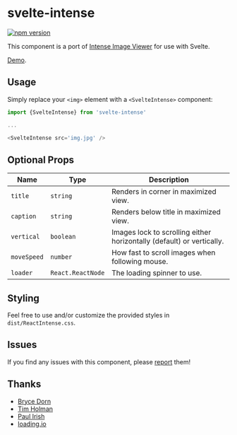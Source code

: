 # svelte-intense

[![npm version](https://badge.fury.io/js/svelte-intense.svg)](https://badge.fury.io/js/svelte-intense)

This component is a port of [Intense Image Viewer](http://tholman.com/intense-images/) for use with Svelte.

[Demo](https://svelte-intense.surge.sh/).

## Usage

Simply replace your `<img>` element with a `<SvelteIntense>` component:

```javascript
import {SvelteIntense} from 'svelte-intense'

...

<SvelteIntense src='img.jpg' />
```

## Optional Props

| Name        | Type              | Description                                                           |
| ----------- | ----------------- | --------------------------------------------------------------------- |
| `title`     | `string`          | Renders in corner in maximized view.                                  |
| `caption`   | `string`          | Renders below title in maximized view.                                |
| `vertical`  | `boolean`         | Images lock to scrolling either horizontally (default) or vertically. |
| `moveSpeed` | `number`          | How fast to scroll images when following mouse.                       |
| `loader`    | `React.ReactNode` | The loading spinner to use.                                           |

## Styling

Feel free to use and/or customize the provided styles in `dist/ReactIntense.css`.

## Issues

If you find any issues with this component, please [report](https://github.com/ankurrsinghal/svelte-intense/issues) them!

## Thanks

- [Bryce Dorn](https://github.com/brycedorn)
- [Tim Holman](https://github.com/tholman)
- [Paul Irish](https://gist.github.com/paulirish/1579671)
- [loading.io](http://loading.io)
